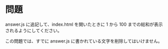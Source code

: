 # 問題

answer.js に追記して、index.html を開いたときに
1 から 100 までの総和が表示されるようにしてください。

この問題では、すでに answer.js に書かれている文字を削除してはいけません。
